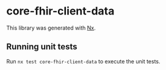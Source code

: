 # core-fhir-client-data

This library was generated with [Nx](https://nx.dev).

## Running unit tests

Run `nx test core-fhir-client-data` to execute the unit tests.
